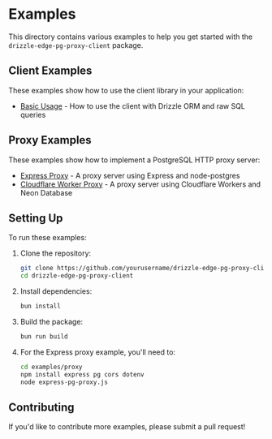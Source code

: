# Examples

This directory contains various examples to help you get started with the `drizzle-edge-pg-proxy-client` package.

## Client Examples

These examples show how to use the client library in your application:

- [Basic Usage](./client/basic-usage.ts) - How to use the client with Drizzle ORM and raw SQL queries

## Proxy Examples

These examples show how to implement a PostgreSQL HTTP proxy server:

- [Express Proxy](./proxy/express-pg-proxy.js) - A proxy server using Express and node-postgres
- [Cloudflare Worker Proxy](./proxy/cloudflare-worker-proxy.js) - A proxy server using Cloudflare Workers and Neon Database

## Setting Up

To run these examples:

1. Clone the repository:
   ```bash
   git clone https://github.com/yourusername/drizzle-edge-pg-proxy-client.git
   cd drizzle-edge-pg-proxy-client
   ```

2. Install dependencies:
   ```bash
   bun install
   ```

3. Build the package:
   ```bash
   bun run build
   ```

4. For the Express proxy example, you'll need to:
   ```bash
   cd examples/proxy
   npm install express pg cors dotenv
   node express-pg-proxy.js
   ```

## Contributing

If you'd like to contribute more examples, please submit a pull request!